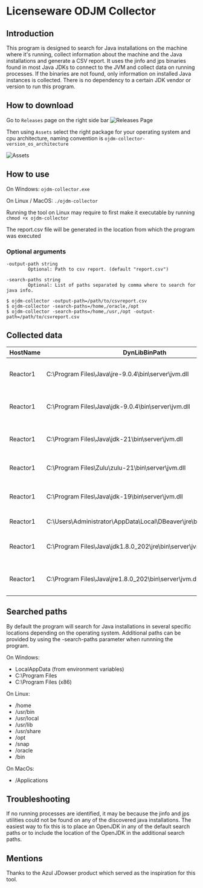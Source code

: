 # Licenseware ODJM Collector

## Introduction
This program is designed to search for Java installations on the machine where it's running, collect information about the machine and the Java installations and generate a CSV report. It uses the jinfo and jps binaries found in most Java JDKs to connect to the JVM and collect data on running processes. If the binaries are not found, only information on installed Java instances is collected. There is no dependency to a certain JDK vendor or version to run this program.

## How to download
Go to `Releases` page on the right side bar
![Releases Page](image.png)

Then using `Assets` select the right package for your operating system and cpu architecture,
naming convention is `ojdm-collector-version_os_architecture`

![Assets](image-1.png)
## How to use
On Windows:
`ojdm-collector.exe`

On Linux / MacOS:
`./ojdm-collector`

Running the tool on Linux may require to first make it executable by running 
`chmod +x ojdm-collector`

The report.csv file will be generated in the location from which the program was executed

### Optional arguments
    -output-path string
            Optional: Path to csv report. (default "report.csv")
    
    -search-paths string
            Optional: List of paths separated by comma where to search for java info.

    $ ojdm-collector -output-path=/path/to/csvreport.csv
    $ ojdm-collector -search-paths=/home,/oracle,/opt
    $ ojdm-collector -search-paths=/home,/usr,/opt -output-path=/path/to/csvreport.csv

## Collected data
| HostName | DynLibBinPath                                                       | JavaBinPath                                                   | JavaCBinPath                              | IsJDK | JavaHome                                         | JavaRuntimeName                 | JavaRuntimeVersion | JavaVendor         | JavaVersion | JavaVersionDate | JavaVMName                        | JavaVMVendor       | JavaVMVersion    | ProcessPath                                                                                                                       | ProcessRunning | CommandLine                                                                         | HostLogicalProcessors |
|----------|---------------------------------------------------------------------|---------------------------------------------------------------|-------------------------------------------|-------|--------------------------------------------------|---------------------------------|--------------------|--------------------|-------------|-----------------|-----------------------------------|--------------------|------------------|-----------------------------------------------------------------------------------------------------------------------------------|----------------|-------------------------------------------------------------------------------------|-----------------------|
| Reactor1 | C:\Program Files\Java\jre-9.0.4\bin\server\jvm.dll                  | C:\Program Files\Java\jre-9.0.4\bin\java.exe                  |                                           | false | C:/Program Files/Java/jre-9.0.4                  | Java(TM) SE Runtime Environment | 9.0.4+11           | Oracle Corporation | 9.0.4       |                 | Java HotSpot(TM) 64-Bit Server VM | Oracle Corporation | 9.0.4+11         | C:/Users/Administrator/Documents/ojdm-collector/apache-tinkerpop-gremlin-console-3.7.1-bin/apache-tinkerpop-gremlin-console-3.7.1 | true           | org.apache.tinkerpop.gremlin.console.Console -Xms32m -Xmx512m -Djline.terminal=none | 24                    |
| Reactor1 | C:\Program Files\Java\jdk-9.0.4\bin\server\jvm.dll                  | C:\Program Files\Java\jdk-9.0.4\bin\java.exe                  | C:/Program Files/Java/jdk-9.0.4/bin/javac | true  | C:/Program Files/Java/jdk-9.0.4                  | Java(TM) SE Runtime Environment | 9.0.4+11           | Oracle Corporation | 9.0.4       |                 | Java HotSpot(TM) 64-Bit Server VM | Oracle Corporation | 9.0.4+11         |                                                                                                                                   | false          |                                                                                     | 24                    |
| Reactor1 | C:\Program Files\Java\jdk-21\bin\server\jvm.dll                     | C:\Program Files\Java\jdk-21\bin\java.exe                     | C:/Program Files/Java/jdk-21/bin/javac    | true  | C:/Program Files/Java/jdk-21                     | Java(TM) SE Runtime Environment | 21.0.1+12-LTS-29   | Oracle Corporation | 21.0.1      | 2023-10-17      | Java HotSpot(TM) 64-Bit Server VM | Oracle Corporation | 21.0.1+12-LTS-29 |                                                                                                                                   | false          |                                                                                     | 24                    |
| Reactor1 | C:\Program Files\Zulu\zulu-21\bin\server\jvm.dll                    | C:\Program Files\Zulu\zulu-21\bin\java.exe                    | C:/Program Files/Zulu/zulu-21/bin/javac   | true  | C:/Program Files/Zulu/zulu-21                    | OpenJDK Runtime Environment     | 21.0.1+12-LTS      | Azul Systems, Inc. | 21.0.1      | 2023-10-17      | OpenJDK 64-Bit Server VM          | Azul Systems, Inc. | 21.0.1+12-LTS    |                                                                                                                                   | false          |                                                                                     | 24                    |
| Reactor1 | C:\Program Files\Java\jdk-19\bin\server\jvm.dll                     | C:\Program Files\Java\jdk-19\bin\java.exe                     | C:/Program Files/Java/jdk-19/bin/javac    | true  | C:/Program Files/Java/jdk-19                     | Java(TM) SE Runtime Environment | 19.0.2+7-44        | Oracle Corporation | 19.0.2      | 2023-01-17      | Java HotSpot(TM) 64-Bit Server VM | Oracle Corporation | 19.0.2+7-44      |                                                                                                                                   | false          |                                                                                     | 24                    |
| Reactor1 | C:\Users\Administrator\AppData\Local\DBeaver\jre\bin\server\jvm.dll | C:\Users\Administrator\AppData\Local\DBeaver\jre\bin\java.exe |                                           | false | C:/Users/Administrator/AppData/Local/DBeaver/jre | OpenJDK Runtime Environment     | 17.0.6+10          | Eclipse Adoptium   | 17.0.6      | 2023-01-17      | OpenJDK 64-Bit Server VM          | Eclipse Adoptium   | 17.0.6+10        |                                                                                                                                   | false          |                                                                                     | 24                    |
| Reactor1 | C:\Program Files\Java\jdk1.8.0_202\jre\bin\server\jvm.dll           | C:\Program Files\Java\jdk1.8.0_202\jre\bin\java.exe           |                                           | false | C:/Program Files/Java/jdk1.8.0_202/jre           | Java(TM) SE Runtime Environment | 1.8.0_202-b08      | Oracle Corporation | 1.8.0_202   |                 | Java HotSpot(TM) 64-Bit Server VM | Oracle Corporation | 25.202-b08       |                                                                                                                                   | false          |                                                                                     | 24                    |
| Reactor1 | C:\Program Files\Java\jre1.8.0_202\bin\server\jvm.dll               | C:\Program Files\Java\jre1.8.0_202\bin\java.exe               |                                           | false | C:/Program Files/Java/jre1.8.0_202               | Java(TM) SE Runtime Environment | 1.8.0_202-b08      | Oracle Corporation | 1.8.0_202   |                 | Java HotSpot(TM) 64-Bit Server VM | Oracle Corporation | 25.202-b08       |                                                                                                                                   | false          |                                                                                     | 24                    |

## Searched paths
By default the program will search for Java installations in several specific locations depending on the operating system. Additional paths can be provided by using the -search-paths parameter when runnning the program. 

On Windows: 
* LocalAppData (from environment variables)
* C:\\Program Files
* C:\\Program Files (x86)

On Linux:
* /home
* /usr/bin
* /usr/local
* /usr/lib
* /usr/share
* /opt
* /snap
* /oracle
* /bin

On MacOs:
* /Applications

## Troubleshooting
If no running processes are identified, it may be because the jinfo and jps utilities could not be found on any of the discovered java installations. The easiest way to fix this is to place an OpenJDK in any of the default search paths or to include the location of the OpenJDK in the additional search paths. 

## Mentions
Thanks to the Azul JDowser product which served as the inspiration for this tool. 
